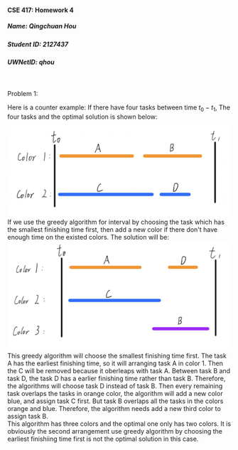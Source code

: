 #### CSE 417: Homework 4
##### Name: Qingchuan Hou
##### Student ID: 2127437
##### UWNetID: qhou
<br/>

Problem 1:

Here is a counter example:
If there have four tasks between time $t_0 - t_1$, The four tasks and the optimal solution is shown below:
![optimal](Image/A4P1_optimal.png)
<br>
If we use the greedy algorithm for interval by choosing the task which has the smallest finishing time first, then add a new color if there don't have enough time on the existed colors. The solution will be:
![solution1](Image/A4P1_greedy.jpeg)
This greedy algorithm will choose the smallest finishing time first. The task A has the earliest finishing time, so it will arranging task A in color 1. Then the C will be removed because it oberleaps with task A. Between task B and task D, the task D has a earlier finishing time rather than task B. Therefore, the algorithms will choose task D instead of task B. Then every remaining task overlaps the tasks in orange color, the algorithm will add a new color blue, and assign task C first. But task B overlaps all the tasks in the colors orange and blue. Therefore, the algorithm needs add a new third color to assign task B.
<br>
This algorithm has three colors and the optimal one only has two colors. It is obviously the second arrangement use greedy algorithm by choosing the earliest finishiing time first is not the optimal solution in this case.